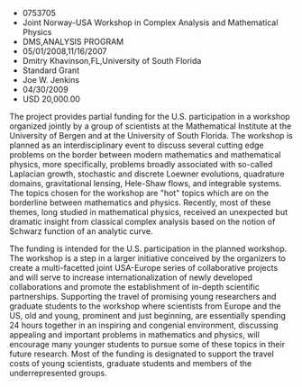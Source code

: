 
* 0753705
* Joint Norway-USA Workshop in Complex Analysis and Mathematical Physics
* DMS,ANALYSIS PROGRAM
* 05/01/2008,11/16/2007
* Dmitry Khavinson,FL,University of South Florida
* Standard Grant
* Joe W. Jenkins
* 04/30/2009
* USD 20,000.00

The project provides partial funding for the U.S. participation in a workshop
organized jointly by a group of scientists at the Mathematical Institute at the
University of Bergen and at the University of South Florida. The workshop is
planned as an interdisciplinary event to discuss several cutting edge problems
on the border between modern mathematics and mathematical physics, more
specifically, problems broadly associated with so-called Laplacian growth,
stochastic and discrete Loewner evolutions, quadrature domains, gravitational
lensing, Hele-Shaw flows, and integrable systems. The topics chosen for the
workshop are "hot" topics which are on the borderline between mathematics and
physics. Recently, most of these themes, long studied in mathematical physics,
received an unexpected but dramatic insight from classical complex analysis
based on the notion of Schwarz function of an analytic curve.

The funding is intended for the U.S. participation in the planned workshop. The
workshop is a step in a larger initiative conceived by the organizers to create
a multi-facetted joint USA-Europe series of collaborative projects and will
serve to increase internationalization of newly developed collaborations and
promote the establishment of in-depth scientific partnerships. Supporting the
travel of promising young researchers and graduate students to the workshop
where scientists from Europe and the US, old and young, prominent and just
beginning, are essentially spending 24 hours together in an inspiring and
congenial environment, discussing appealing and important problems in
mathematics and physics, will encourage many younger students to pursue some of
these topics in their future research. Most of the funding is designated to
support the travel costs of young scientists, graduate students and members of
the underrepresented groups.


